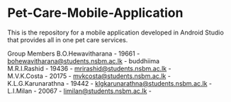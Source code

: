 # Pet-Care-Mobile-Application
This is the repository for a mobile application developed in Android Studio that provides all in one pet care services. 


Group Members
B.O.Hewavitharana   -          19661          -  bohewavitharana@students.nsbm.ac.lk  -      buddhiima \
M.R.I.Rashid        -          19436          -  mrirashid@students.nsbm.ac.lk        - \
M.V.K.Costa         -          20175          -  mvkcosta@students.nsbm.ac.lk         - \
K.L.G.Karunarathna  -          19442          -  klgkarunarathna@students.nsbm.ac.lk  - \
L.I.Milan           -          20067          -  limilan@students.nsbm.ac.lk          - 
